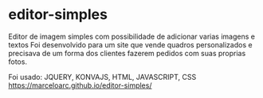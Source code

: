 # editor-simples
Editor de imagem simples com possibilidade de adicionar varias imagens e textos
Foi desenvolvido para um site que vende quadros personalizados e precisava de um forma dos clientes fazerem pedidos com suas proprias fotos.

Foi usado: JQUERY, KONVAJS, HTML, JAVASCRIPT, CSS
https://marceloarc.github.io/editor-simples/
